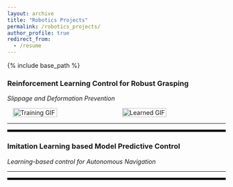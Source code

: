 ```yaml
---
layout: archive
title: "Robotics Projects"
permalink: /robotics_projects/
author_profile: true
redirect_from:
  - /resume
---
```


{% include base_path %}

<!-- ## Experience -->

### Reinforcement Learning Control for Robust Grasping 
*Slippage and Deformation Prevention*  

<div style="display: flex; justify-content: space-around;">
  <img src="C:/Hirak/Hirak_Webpage_2/Hirak-Basumatary.github.io/images/Training_cropped.gif" alt="Training GIF" width="45%">
  <img src="C:/Hirak/Hirak_Webpage_2/Hirak-Basumatary.github.io/images/Learned_cropped.gif" alt="Learned GIF" width="45%">
</div>

---
<hr style="border: 2px solid black;">

### **Imitation Learning based Model Predictive Control**  
*Learning-based control for Autonomous Navigation*  

---
<hr style="border: 2px solid black;">
